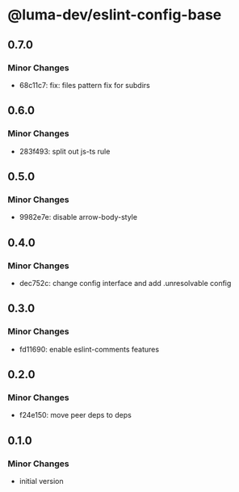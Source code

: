 # @luma-dev/eslint-config-base

## 0.7.0

### Minor Changes

- 68c11c7: fix: files pattern fix for subdirs

## 0.6.0

### Minor Changes

- 283f493: split out js-ts rule

## 0.5.0

### Minor Changes

- 9982e7e: disable arrow-body-style

## 0.4.0

### Minor Changes

- dec752c: change config interface and add .unresolvable config

## 0.3.0

### Minor Changes

- fd11690: enable eslint-comments features

## 0.2.0

### Minor Changes

- f24e150: move peer deps to deps

## 0.1.0

### Minor Changes

- initial version
